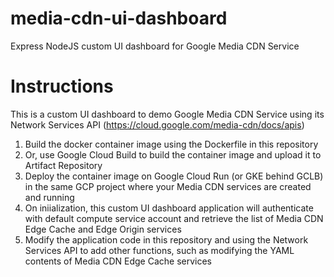 # media-cdn-ui-dashboard
Express NodeJS custom UI dashboard for Google Media CDN Service

# Instructions
This is a custom UI dashboard to demo Google Media CDN Service using its Network Services API (https://cloud.google.com/media-cdn/docs/apis)

1. Build the docker container image using the Dockerfile in this repository
2. Or, use Google Cloud Build to build the container image and upload it to Artifact Repository
3. Deploy the container image on Google Cloud Run (or GKE behind GCLB) in the same GCP project where your Media CDN services are created and running
4. On iniialization, this custom UI dashboard application will authenticate with default compute service account and retrieve the list of Media CDN Edge Cache and Edge Origin services
5. Modify the application code in this repository and using the Network Services API to add other functions, such as modifying the YAML contents of Media CDN Edge Cache services

